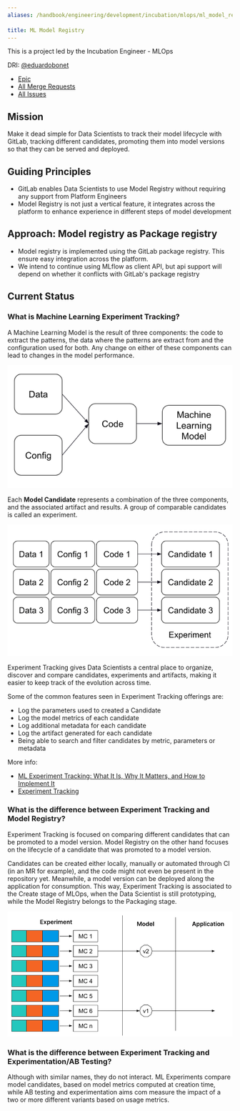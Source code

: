 ```yaml
---
aliases: /handbook/engineering/development/incubation/mlops/ml_model_registry.html

title: ML Model Registry
---
```


This is a project led by the Incubation Engineer - MLOps

DRI: [@eduardobonet](https://gitlab.com/eduardobonet)

- [Epic](https://gitlab.com/groups/gitlab-org/-/epics/9423)
- [All Merge Requests](https://gitlab.com/gitlab-org/gitlab/-/merge_requests?scope=all&state=opened&label_name[]=Model%20Registry)
- [All Issues](https://gitlab.com/gitlab-org/gitlab/-/issues/?label_name%5B%5D=Model%20Registry)

## Mission

Make it dead simple for Data Scientists to track their model lifecycle with GitLab, tracking different candidates, 
promoting them into model versions so that they can be served and deployed.

## Guiding Principles

* GitLab enables Data Scientists to use Model Registry without requiring any support from Platform Engineers
* Model Registry is not just a vertical feature, it integrates across the platform to enhance experience in different steps of model development

## Approach: Model registry as Package registry

- Model registry is implemented using the GitLab package registry. This ensure easy integration across the platform.
- We intend to continue using MLflow as client API, but api support will depend on whether it conflicts with GitLab's package registry

## Current Status

### What is Machine Learning Experiment Tracking?

A Machine Learning Model is the result of three components: the code to extract the patterns, the data where the patterns are
extract from and the configuration used for both. Any change on either of these components can lead to changes in the model 
performance.

![ML Components](img/ml_components.png)

Each **Model Candidate** represents a combination of the three components, and the associated artifact and results. A group
of comparable candidates is called an experiment.

![Experiment](img/experiment.png)

Experiment Tracking gives Data Scientists a central place to organize, discover and compare candidates, experiments 
and artifacts, making it easier to keep track of the evolution across time. 

Some of the common features seen in Experiment Tracking offerings are:
- Log the parameters used to created a Candidate
- Log the model metrics of each candidate
- Log additional metadata for each candidate
- Log the artifact generated for each candidate
- Being able to search and filter candidates by metric, parameters or metadata

More info: 
- [ML Experiment Tracking: What It Is, Why It Matters, and How to Implement It](https://neptune.ai/blog/ml-experiment-tracking)
- [Experiment Tracking](https://madewithml.com/courses/mlops/experiment-tracking/)

### What is the difference between Experiment Tracking and Model Registry?

Experiment Tracking is focused on comparing different candidates that can be promoted to a model version. Model Registry
on the other hand focuses on the lifecycle of a candidate that was promoted to a model version.

Candidates can be created either locally, manually or automated through CI (in an MR for example), 
and the code might not even be present in the repository yet. Meanwhile, a model version can be deployed along the application for consumption. 
This way, Experiment Tracking is associated to the Create stage of MLOps, when the Data Scientist is still prototyping, 
while the Model Registry belongs to the Packaging stage.

![Experiment Tracking vs Model Registry](img/exptracking_vs_model_registry.png)

### What is the difference between Experiment Tracking and Experimentation/AB Testing?

Although with similar names, they do not interact. ML Experiments compare model candidates, based on model metrics computed at 
creation time, while AB testing and experimentation aims com measure the impact of a two or more different variants based on usage
metrics.




 

